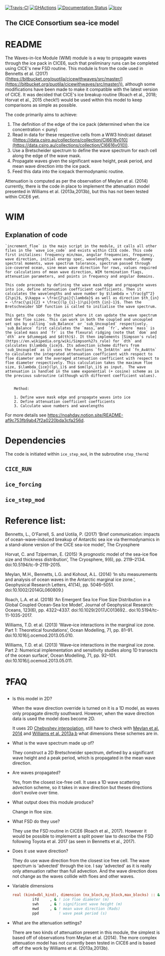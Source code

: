 [![Travis-CI](https://travis-ci.org/CICE-Consortium/CICE.svg?branch=master)](https://travis-ci.org/CICE-Consortium/CICE)
[![GHActions](https://github.com/CICE-Consortium/CICE/workflows/GHActions/badge.svg)](https://github.com/CICE-Consortium/CICE/actions)
[![Documentation Status](https://readthedocs.org/projects/cice-consortium-cice/badge/?version=master)](http://cice-consortium-cice.readthedocs.io/en/master/?badge=master)
[![lcov](https://img.shields.io/endpoint?url=https://apcraig.github.io/coverage.json)](https://apcraig.github.io)

<!--- [![codecov](https://codecov.io/gh/apcraig/Test_CICE_Icepack/branch/master/graph/badge.svg)](https://codecov.io/gh/apcraig/Test_CICE_Icepack) --->

## The CICE Consortium sea-ice model
# README

The Waves-in-Ice Module (WIM) module is a way to propagate waves through the ice pack in CICE6, such that preliminary runs can be completed using CICE's new FSD routine. This module is from the code used in Bennetts et al. (2017) ([https://bitbucket.org/puotila/cicewithwaves/src/master/](https://bitbucket.org/puotila/cicewithwaves/src/master/)), although some modifications have been made to make it compatible with the latest version of CICE. It was decided that CICE's ice breakup routine (Roach et al., 2018; Horvat et al., 2015 check!!) would be used within this model to keep comparisons as simple as possible. 

The code primarily aims to achieve: 

1. The definition of the edge of the ice pack (determined when the ice concentration < puny)
2. Read in data for these respective cells from a WW3 hindcast dataset ([https://data.csiro.au/collections/collection/CI6616v010](https://data.csiro.au/collections/collection/CI6616v010)).
3. Use a Bretscheider spectrum to define the wave spectrum for each cell along the edge of the wave mask.
4. Propagate waves given the significant wave height, peak period, and mean wave direction into the ice pack.
5. Feed this data into the icepack thermodynamic routine.

Attenuation is computed as per the observation of Meylan et al. (2014) currently, there is the code in place to implement the attenuation model presented in Williams et al. (2013a,2013b), but this has not been tested within CICE6 yet.

# WIM

## Explanation of code
    
    `increment_floe` is the main script in the module, it calls all other files in the `wave_ice_code` and exists within CICE code. This code first initalises: frequency min/max, angular frequencies, frequency, wave direction, initial energy spec, wavelength, wave number, dummy spectral moments, wave spectrum tolerance, spectrum passed through ice-covered ocean, sine mean wave direction for rows, values required for calculations of mean wave direction, WIM termination flags, attenuation parameters, and points in frequency and angular domains.
    
    This code proceeds by defining the wave mask edge and propagate waves into ice, define attenuation coefficient coefficients. Then it calculates the wavelengths and wave number by $\lambda = \frac{gT^2}{2\pi}$, $\kappa = \frac{2\pi}{\lambda}$ as well as direction $th_{in} = -\frac{\pi}{2} + \frac{(lp_{i}-1)\pi}{nth_{in}-1}$. Then the Bretschneider SDF function is called to initialise the wave spectrum. 
    
    This gets the code to the point where it can update the wave spectrum and the floe sizes. This can work in both the coupled and uncoupled set ups by calling `sub_Balance` or `sub_Uncoupled` respectively. `sub_Balance` first calculates the `mass,`and  `fr`, where `mass` is the scaled mass and `fr` is the flexural ridging (note that `dom` and `dth` are $d\omega$ and $d(th)$). It then implements [Simpson's rule](https://en.wikipedia.org/wiki/Simpson%27s_rule) for `dth` and calculates $\lambda_{ice}$. Its advection scheme differs from `sub_Uncoupled` as it uses the functions `fn_IntAttn` and `fn_AvAttn` to calculate the integrated attenuation coefficient with respect to floe diameter and the averaged attenuation coefficient with respect to floe diameter respectively. This calculation takes the maximum floe size, $\lambda_{ice}(lp\_i)$ and $om(lp\_i)$ as input.  The wave attenuation is handled in the same exponential (+ cosine) scheme as in the previous subroutine (although with different coefficient values).
    

        Method:
        
        1. Define wave mask edge and propagate waves into ice
        2. Define attenuation coefficient coefficients
        3. Calculate wave numbers and wavelengths
            
 
For more details see https://noahday.notion.site/README-af9c753fb9ab47f2a0220bda3cfa256d.        

# Dependencies

The code is initiated within `ice_step_mod`, in the subroutine `step_therm2` 

## `CICE_RUN`

## `ice_forcing`

## `ice_step_mod`

# Reference list:

Bennetts, L., O’Farrell, S. and Uotila, P. (2017) ‘Brief communication: impacts of ocean-wave-induced breakup of Antarctic sea ice via thermodynamics in a stand-alone version of the CICE sea-ice model’, The Cryosphere

Horvat, C. and Tziperman, E. (2015) ‘A prognostic model of the sea-ice floe size and thickness distribution’, The Cryosphere, 9(6), pp. 2119–2134. doi:10.5194/tc-9-2119-2015.

Meylan, M.H., Bennetts, L.G. and Kohout, A.L. (2014) ‘In situ measurements and analysis of ocean waves in the Antarctic marginal ice zone.’, Geophysical Research Letters, 41(14), pp. 5046–5051. doi:10.1002/2014GL060809.)

Roach, L.A. et al. (2018) ‘An Emergent Sea Ice Floe Size Distribution in a Global Coupled Ocean-Sea Ice Model’, Journal of Geophysical Research: Oceans, 123(6), pp. 4322–4337. doi:10.1029/2017JC013692.. doi:10.5194/tc-11-1035-2017.

Williams, T.D. et al. (2013) ‘Wave–ice interactions in the marginal ice zone. Part 1: Theoretical foundations’, Ocean Modelling, 71, pp. 81–91. doi:10.1016/j.ocemod.2013.05.010.

Williams, T.D. et al. (2013) ‘Wave–ice interactions in the marginal ice zone. Part 2: Numerical implementation and sensitivity studies along 1D transects of the ocean surface’, Ocean Modelling, 71, pp. 92–101. doi:10.1016/j.ocemod.2013.05.011.

# ❓FAQ

- Is this model in 2D?
    
    When the wave direction override is turned on it is a 1D model, as waves only propagate directly southward. However, when the wave direction data is used the model does become 2D.
    
    It uses 2D [Chebyshev interpolation](https://www.notion.so/Chebyshev-interpolation-1ebf5c9254504928a367e0d391175f5d), still have to check with [Meylan et al. 2014](https://www.notion.so/Meylan-et-al-2014-2c785c506c784e4c85fa00270fff63ff) and [Williams et al. 2013a,b](https://www.notion.so/Williams-et-al-2013a-b-5eae5120f7164a1ba164154ec1189e9f) what dimensions these schemes are in.
    
- What is the wave spectrum made up of?
    
    They construct a 2D Bretschneider spectrum, defined by a significant wave height and a peak period, which is propagated in the mean wave direction.
    
- Are waves propagated?
    
    Yes, from the closest ice-free cell. It uses a 1D wave scattering advection scheme, so it takes in wave direction but theses directions don't evolve over time.
    
- What output does this module produce?
    
    Change in floe size.
    
- What FSD do they use?
    
    They use the FSD routine in CICE6 (Roach et al., 2017). However it would be possible to implement a split power law to describe the FSD following Toyota et al. 2017 (as seen in Bennetts et al., 2017).
    
- Does it use wave direction?
    
    They do use wave direction from the closest ice free cell. The wave spectrum is 'advected' through the ice. I say 'advected' as it is really only attenuation rather than full advection. And the wave direction does not change as the waves collide with floes and other waves.
    
- Variable dimensions
    
    ```fortran
    real (kind=dbl_kind), dimension (nx_block,ny_block,max_blocks) :: &
             ifd     , & ! ice floe diameter (m)
             swh     , & ! significant wave height (m)
             mwd     , & ! mean wave direction (Rads)
             ppd         ! wave peak period (s)
    ```
    
- What are the attenuation settings?
    
    There are two kinds of attenuation present in this module, the simplest is based off of observations from Meylan et al. (2014). The more complex attenuation model has not currently been tested in CICE6 and is based off of the work by Williams et al. (2013a,2013b).
    

